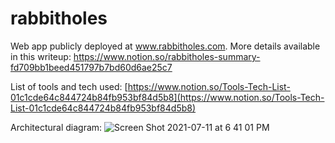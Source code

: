 # rabbitholes

Web app publicly deployed at www.rabbitholes.com. More details available in this writeup: https://www.notion.so/rabbitholes-summary-fd709bb1beed451797b7bd60d6ae25c7 

List of tools and tech used: [https://www.notion.so/Tools-Tech-List-01c1cde64c844724b84fb953bf84d5b8](https://www.notion.so/Tools-Tech-List-01c1cde64c844724b84fb953bf84d5b8)

Architectural diagram:
![Screen Shot 2021-07-11 at 6 41 01 PM](https://user-images.githubusercontent.com/9015723/125218412-c93aed80-e277-11eb-888a-658de596e8c7.png)
